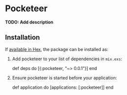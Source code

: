 # Pocketeer

**TODO: Add description**

## Installation

If [available in Hex](https://hex.pm/docs/publish), the package can be installed as:

  1. Add pocketeer to your list of dependencies in `mix.exs`:

        def deps do
          [{:pocketeer, "~> 0.0.1"}]
        end

  2. Ensure pocketeer is started before your application:

        def application do
          [applications: [:pocketeer]]
        end

